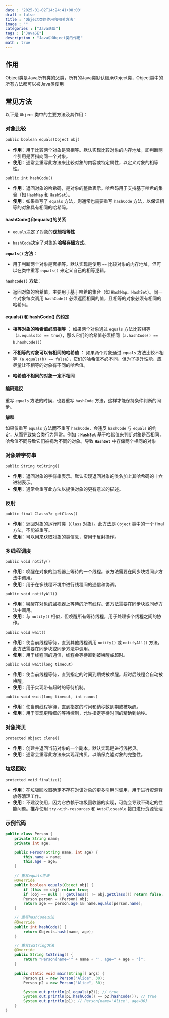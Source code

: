 ```yaml
---
date : '2025-01-02T14:24:41+08:00'
draft : false
title : 'Object类的作用和相关方法'
image : ""
categories : ["Java基础"]
tags : ["JavaSE"]
description : "Java中Object类的作用"
math : true
---
```


## 作用

Object类是Java所有类的父类，所有的Java类默认继承Object类，Object类中的所有方法都可以被Java类使用

## 常见方法

以下是 `Object` 类中的主要方法及其作用：

### 对象比较

`public boolean equals(Object obj)`

- **作用**：用于比较两个对象是否相等。默认实现比较对象的内存地址，即判断两个引用是否指向同一个对象。
- **使用**：通常会重写此方法来比较对象的内容或特定属性，以定义对象的相等性。

`public int hashCode()`

- **作用**：返回对象的哈希码，是对象的整数表示。哈希码用于支持基于哈希的集合（如 `HashMap` 和 `HashSet`）。
- **使用**：如果重写了 `equals` 方法，则通常也需要重写 `hashCode` 方法，以保证相等的对象具有相同的哈希码。

#### hashCode()和equals()的关系

- `equals`决定了对象的**逻辑相等性**

- `hashCode`决定了对象的**哈希存储方式**。

**`equals()` 方法**：

- 用于判断两个对象是否相等。默认实现是使用 `==` 比较对象的内存地址，但可以在类中重写 `equals()` 来定义自己的相等逻辑。

**`hashCode()` 方法**：

- 返回对象的哈希值，主要用于基于哈希的集合（如 `HashMap`、`HashSet`）。同一个对象每次调用 `hashCode()` 必须返回相同的值，且相等的对象必须有相同的哈希码。

#### equals() 和 hashCode() 的约定

- **相等对象的哈希值必须相等** ： 如果两个对象通过 `equals` 方法比较相等（`a.equals(b) == true`），那么它们的哈希值必须相同（`a.hashCode() == b.hashCode()`）

- **不相等的对象可以有相同的哈希值** ： 如果两个对象通过 `equals` 方法比较不相等（`a.equals(b) == false`），它们的哈希值不必不同，但为了提升性能，应尽量让不相等的对象有不同的哈希值。
- **哈希值不相同的对象一定不相同**

#### 编码建议

重写 `equals` 方法的时候，也要重写 `hashCode` 方法，这样才能保持条件判断的同步。

**解释**

如果仅重写 `equals` 方法而不重写 `hashCode`，会违反 `hashCode` 与 `equals` 的约定，从而导致集合类行为异常。例如：**`HashSet`** 基于哈希值来判断对象是否相同，哈希值不同导致它们被视为不同的对象。导致 **`HashSet`** 中存储两个相同的对象

### 对象转字符串

`public String toString()`

- **作用**：返回对象的字符串表示。默认实现返回对象的类名加上其哈希码的十六进制表示。
- **使用**：通常会重写此方法以提供对象的更有意义的描述。

### 反射

`public final Class<?> getClass()`

- **作用**：返回对象的运行时类（`Class` 对象）。此方法是 `Object` 类中的一个 final 方法，不能被重写。
- **使用**：可以用来获取对象的类信息，常用于反射操作。

### 多线程调度

`public void notify()`

- **作用**：唤醒在对象的监视器上等待的一个线程。该方法需要在同步块或同步方法中调用。
- **使用**：用于在多线程环境中进行线程间的通信和协调。

`public void notifyAll()`

- **作用**：唤醒在对象的监视器上等待的所有线程。该方法需要在同步块或同步方法中调用。
- **使用**：与 `notify()` 相似，但唤醒所有等待线程，用于处理多个线程之间的协作。

`public void wait()`

- **作用**：使当前线程等待，直到其他线程调用 `notify()` 或 `notifyAll()` 方法。此方法需要在同步块或同步方法中调用。
- **使用**：用于线程间的通信，线程会等待直到被唤醒或超时。

`public void wait(long timeout)`

- **作用**：使当前线程等待，直到指定的时间到期或被唤醒。超时后线程会自动被唤醒。
- **使用**：用于实现带有超时的等待机制。

`public void wait(long timeout, int nanos)`

- **作用**：使当前线程等待，直到指定的时间和纳秒数到期或被唤醒。
- **使用**：用于实现更精细的等待控制，允许指定等待时间的精确到纳秒。

### 对象拷贝

`protected Object clone()`

- **作用**：创建并返回当前对象的一个副本。默认实现是进行浅拷贝。
- **使用**：通常会重写此方法来实现深拷贝，以确保克隆对象的完整性。

### 垃圾回收

`protected void finalize()`

- **作用**：在垃圾回收器确定不存在对该对象的更多引用时调用，用于进行资源释放等清理工作。
- **使用**：不建议使用，因为它依赖于垃圾回收器的实现，可能会导致不确定的性能问题。推荐使用 `try-with-resources` 和 `AutoCloseable` 接口进行资源管理

### 示例代码

```java
public class Person {
    private String name;
    private int age;

    public Person(String name, int age) {
        this.name = name;
        this.age = age;
    }

    // 重写equals方法
    @Override
    public boolean equals(Object obj) {
        if (this == obj) return true;
        if (obj == null || getClass() != obj.getClass()) return false;
        Person person = (Person) obj;
        return age == person.age && name.equals(person.name);
    }

    // 重写hashCode方法
    @Override
    public int hashCode() {
        return Objects.hash(name, age);
    }

    // 重写toString方法
    @Override
    public String toString() {
        return "Person{name='" + name + "', age=" + age + "}";
    }

    public static void main(String[] args) {
        Person p1 = new Person("Alice", 30);
        Person p2 = new Person("Alice", 30);

        System.out.println(p1.equals(p2)); // true
        System.out.println(p1.hashCode() == p2.hashCode()); // true
        System.out.println(p1); // Person{name='Alice', age=30}
    }
}
```

